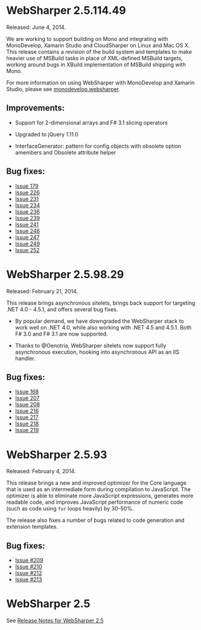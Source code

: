 # WebSharper 2.5.114.49

Released: June 4, 2014.

We are working to support building on Mono and integrating with
MonoDevelop, Xamarin Studio and CloudSharper on Linux and Mac OS
X.  This release contains a revision of the build system and
templates to make heavier use of MSBuild tasks in place of
XML-defined MSBuild targets, working around bugs in XBuild
implementation of MSBuild shipping with Mono.

For more information on using WebSharper with MonoDevelop and
Xamarin Studio, please see
[monodevelop.websharper](https://github.com/intellifactory/monodevelop.websharper).

## Improvements:

* Support for 2-dimensional arrays and F# 3.1 slicing operators

* Upgraded to jQuery 1.11.0

* InterfaceGenerator: pattern for config objects with obsolete
  option amembers and Obsolete attribute helper

## Bug fixes:

* [Issue 179](http://bitbucket.org/IntelliFactory/websharper/issue/179)
* [Issue 226](http://bitbucket.org/IntelliFactory/websharper/issue/226) 
* [Issue 231](http://bitbucket.org/IntelliFactory/websharper/issue/231)
* [Issue 234](http://bitbucket.org/IntelliFactory/websharper/issue/234)
* [Issue 236](http://bitbucket.org/IntelliFactory/websharper/issue/236)
* [Issue 239](http://bitbucket.org/IntelliFactory/websharper/issue/239)
* [Issue 241](http://bitbucket.org/IntelliFactory/websharper/issue/241)
* [Issue 246](http://bitbucket.org/IntelliFactory/websharper/issue/246)
* [Issue 247](http://bitbucket.org/IntelliFactory/websharper/issue/247)
* [Issue 249](http://bitbucket.org/IntelliFactory/websharper/issue/249)
* [Issue 252](http://bitbucket.org/IntelliFactory/websharper/issue/252)


# WebSharper 2.5.98.29

Released: February 21, 2014.

This release brings asynchronous sitelets, brings back support for
targeting .NET 4.0 - 4.5.1, and offers several bug fixes.

* By popular demand, we have downgraded the WebSharper stack to work
  well on .NET 4.0, while also working with .NET 4.5 and 4.5.1.  Both
  F# 3.0 and F# 3.1 are now supported.

* Thanks to @Oenotria, WebSharper sitelets now support fully
  asynchronous execution, hooking into asynchronous API as an IIS
  handler.

## Bug fixes:

* [Issue 168](http://bitbucket.org/IntelliFactory/websharper/issue/168)
* [Issue 207](http://bitbucket.org/IntelliFactory/websharper/issue/207)
* [Issue 208](http://bitbucket.org/IntelliFactory/websharper/issue/208)
* [Issue 216](http://bitbucket.org/IntelliFactory/websharper/issue/216)
* [Issue 217](http://bitbucket.org/IntelliFactory/websharper/issue/217)
* [Issue 218](http://bitbucket.org/IntelliFactory/websharper/issue/218)
* [Issue 219](http://bitbucket.org/IntelliFactory/websharper/issue/219)

# WebSharper 2.5.93

Released: February 4, 2014.

This release brings a new and improved optimizer for the Core language
that is used as an intermediate form during compilation to JavaScript.
The optimizer is able to eliminate more JavaScript expressions,
generates more readable code, and improves JavaScript performance of
numeric code (such as code using `for` loops heavily) by 30-50%.

The release also fixes a number of bugs related to code generation and
extension templates.

## Bug fixes:

* [Issue #209](http://bitbucket.org/IntelliFactory/websharper/issue/209) 
* [Issue #210](http://bitbucket.org/IntelliFactory/websharper/issue/210)
* [Issue #212](http://bitbucket.org/IntelliFactory/websharper/issue/212)
* [Issue #213](http://bitbucket.org/IntelliFactory/websharper/issue/213)

# WebSharper 2.5

See [Release Notes for WebSharper 2.5](ReleaseNotes-2.5.md)
